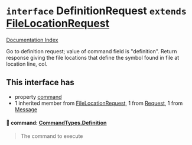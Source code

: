 # `interface` DefinitionRequest `extends` [FileLocationRequest](../interface.FileLocationRequest/README.md)

[Documentation Index](../README.md)

Go to definition request; value of command field is
"definition". Return response giving the file locations that
define the symbol found in file at location line, col.

## This interface has

- property [command](#-command-commandtypesdefinition)
- 1 inherited member from [FileLocationRequest](../interface.FileLocationRequest/README.md), 1 from [Request](../interface.Request/README.md), 1 from [Message](../interface.Message/README.md)


#### 📄 command: [CommandTypes.Definition](../enum.CommandTypes/README.md#definition--definition)

> The command to execute



